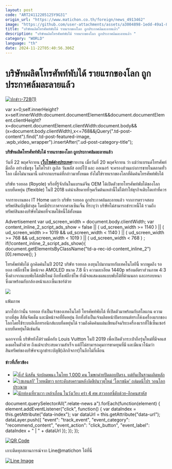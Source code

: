 ```yaml
---
layout: post
code: "ART24112205125Y9G31"
origin_url: "https://www.matichon.co.th/foreign/news_4913462"
image: "https://github.com/user-attachments/assets/a3004898-1edd-49a1-8fce-1b88201bf3b9"
title: "บริษัทผลิตโทรศัพท์พับได้ รายแรกของโลก ถูกประกาศล้มละลายแล้ว"
description: "บริษัทผลิตโทรศัพท์พับได้ รายแรกของโลก ถูกประกาศล้มละลายแล้ว "
category: "WORLD"
language: "th"
date: 2024-11-22T05:40:56.306Z
---
```


# บริษัทผลิตโทรศัพท์พับได้ รายแรกของโลก ถูกประกาศล้มละลายแล้ว

[![](https://www.matichon.co.th/wp-content/uploads/2024/11/ปกข่าว-7281-197.jpg "ปกข่าว-728(1)")](https://www.matichon.co.th/wp-content/uploads/2024/11/ปกข่าว-7281-197.jpg)

var x=0;self.innerHeight?x=self.innerWidth:document.documentElement&&document.documentElement.clientHeight?x=document.documentElement.clientWidth:document.body&&(x=document.body.clientWidth),x<=768&&jQuery(".td-post-content").find(".td-post-featured-image, .wpb\_video\_wrapper").insertAfter(".ud-post-category-title");

**บริษัทผลิตโทรศัพท์พับได้ รายแรกของโลก ถูกประกาศล้มละลายแล้ว** 

วันที่ 22 พฤศจิกายน [**เว็บไซต์ต่างประเทศ**](https://www.androidauthority.com/royole-technologies-bankrupt-3501513/?fbclid=IwY2xjawGs3WNleHRuA2FlbQIxMAABHaObbNFclMHxYEaNoHhC2_L9oQ4efBFeaSs7X4Xk7B8OHSvJm830f7jOLA_aem_FTFMu6xHLft1ZlcDxrAmSg)รายงาน เมื่อวันที่ 20 พฤศจิกายน ว่า แม้ว่าแบรนด์โทรศัพท์มือถือ อย่างซัมซุง โมโตโรล่า กูเกิล วันพลัส ออปโป้ และ ออเนอร์ จะครองส่วนแบ่งการขายในตลาดทั่วโลก เมื่อไม่นานมานี้ แต่จากแบรนด์ที่กล่าวมาทั้งหมด ยังไม่ใช่รายแรกของโลกที่คิดค้นโทรศัพท์พับได้

บริษัท รอยอล (Royole) หรือที่รู้จักกันในแบรนด์จีน OEM ได้เปิดตัวขายโทรศัพท์พับได้ของโลก แบบยืดหยุ่น (flexible) ในปี 2018 แต่น่าเสียดายที่จุดเริ่มต้นเหล่านี้ไม่ได้ทำให้ธุรกิจเติบโตเท่าที่ควร

จากรายงานของ IT Home เผยว่า บริษัท รอยอล ถูกประกาศล้มละลายแล้ว จากการตรวจสอบทรัพย์สินบัญชีล่าสุด โดยมีประกาศจากศาลเซินเจิ้น ที่ระบุว่า บริษัทไม่สามารถชำระหนี้ได้ รวมถึงทรัพย์สินของบริษัทไม่พอที่จะชดใช้หนี้ได้ทั้งหมด

Advertisement var ud\_screen\_width = document.body.clientWidth; var content\_inline\_2\_script\_ads\_show = false || ( ud\_screen\_width >= 1140 ) || ( ud\_screen\_width >= 1019 && ud\_screen\_width < 1140 ) || ( ud\_screen\_width >= 768 && ud\_screen\_width < 1019 ) || ( ud\_screen\_width < 768 ) ; if(!content\_inline\_2\_script\_ads\_show){ document.getElementsByClassName("td-a-rec-id-content\_inline\_2")\[0\].remove(); }

โทรศัพท์พับได้ ถูกคิดค้นในปี 2012 บริษัท รอยอล ลงทุนไปมากมายกับเทคโนโลยีนี้ หากพูดถึง รอยอล เฟล็กซ์ไพ มีหน้าจอ AMOLED ขนาด 7.8 นิ้ว ความละเอียด 1440p พร้อมอัตราส่วนภาพ 4:3 ซึ่งต่างจากแบบพับได้สมัยใหม่ อีกทั้งเฟล็กซ์ไพ ยังมีจอแสดงผลแบบพับได้ที่ด้านนอก และกรอบหนา ซึ่งมาพร้อมกับกล้องหน้าและเซ็นเซอร์ด้วย

![](https://www.matichon.co.th/wp-content/uploads/2024/11/royole-FlexPai-2-768x575-1.jpg)

แฟ้มภาพ

มากไปกว่านั้น รอยอล ยังเป็นเจ้าของเทคโนโลยี โทรศัพท์พับได้ ที่เปิดตัวมาพร้อมกับสโลแกน ความบางที่สุด สีสันจัดเต็ม และมีหน้าจอที่ยืดหยุ่น อีกทั้งยังเป็นเจ้าผลิตหน้าปัดรถยนต์ทรงโค้งเครื่องแรกของโลกโดยใช้ระบบอิเล็กทรอนิกส์แบบยืดหยุ่นได้ รวมถึงคิดค้นแผ่นเขียนอัจฉริยะเครื่องแรกที่ใช้เซ็นเซอร์แบบยืดหยุ่นได้เช่นกัน

นอกจากนี้ บริษัทยังได้ร่วมมือกับ Louis Vuitton ในปี 2019 เพื่อเปิดตัวกระเป๋าถือรุ่นใหม่ที่มีจอแสดงผลในตัวด้วย ถึงแม้จะประสบความสำเร็จ แต่ก็ไม่สามารถคุมการขาดทุนที่มี และมีแนวโน้มว่าสินทรัพย์ของบริษัทจะถูกชำระบัญชี(เลิกกิจการ)ในอีกไม่กี่เดือน

#### ข่าวที่เกี่ยวข้อง

*   [![](https://www.matichon.co.th/wp-content/uploads/2024/11/AFP__20241121__36N26VE__v1__HighRes__UsAutoShowLa.jpg)หึ่ง! นิสสัน จ่อปลดพนง.ในไทย 1,000 คน โฆษกค่ายปัดตอบปิดรง. แต่ยันเป็นฐานผลิตหลัก](https://www.matichon.co.th/foreign/news_4913594)
*   [![](https://www.matichon.co.th/wp-content/uploads/2024/11/AP24326521713168-728.jpg)‘เซเลนสกี’ โวยหมีขาว ยกระดับสงครามหลังงัดขีปนาวุธใหม่ ‘โอเรชนิค’ ถล่มดนีโปร วอนโลกประณาม](https://www.matichon.co.th/foreign/news_4913542)
*   [![](https://www.matichon.co.th/wp-content/uploads/2024/11/ปกข่าว-7281-192.jpg)นักท่องเที่ยวผวา เหล้าเถื่อน ในวังเวียง คร่า 4 ศพ สาวออสซี่ดับด้วย-อีกคนสาหัส](https://www.matichon.co.th/foreign/news_4913046)

document.querySelectorAll(".relate-news a").forEach(function(element) { element.addEventListener("click", function() { var dataIndex = this.getAttribute("data-index"); var dataUrl = this.getAttribute("data-url"); dataLayer.push({ "event": "track\_event", "event\_category": "recommend\_content", "event\_action": "click\_button", "event\_label": dataIndex + " | " + dataUrl }); }); });

[![QR Code](https://www.matichon.co.th/wp-content/uploads/2023/07/wob1371z.jpg)](https://lin.ee/ht0nDxX)

เกาะติดทุกสถานการณ์จาก Line@matichon ได้ที่นี่

[![Line Image](https://www.matichon.co.th/wp-content/uploads/2023/07/th.png)](https://lin.ee/ht0nDxX)